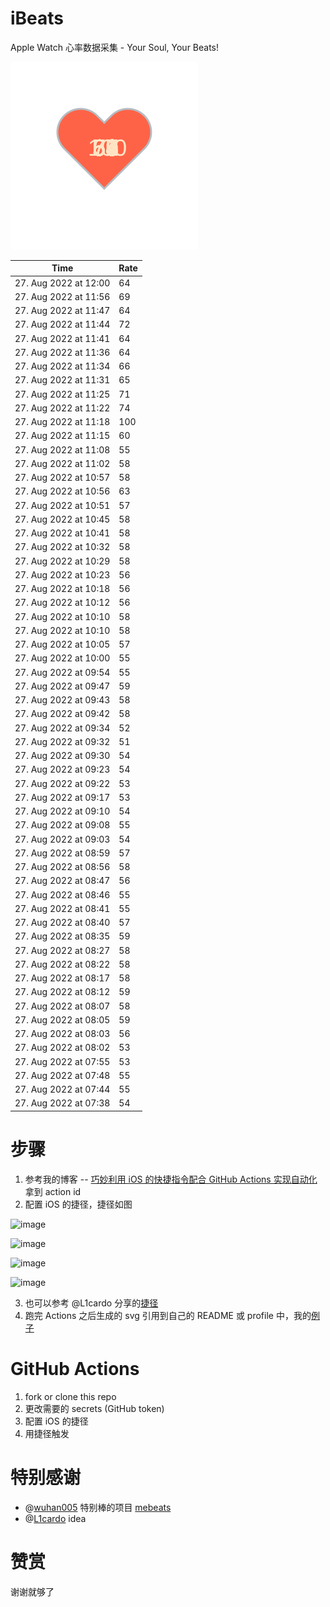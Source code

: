 # iBeats
Apple Watch 心率数据采集 - Your Soul, Your Beats!

![](./files/heart.svg)

<!--START_SECTION:my_heart_rate-->
| Time | Rate | 
 | ---- | ---- | 
| 27. Aug 2022 at 12:00 | 64 |
| 27. Aug 2022 at 11:56 | 69 |
| 27. Aug 2022 at 11:47 | 64 |
| 27. Aug 2022 at 11:44 | 72 |
| 27. Aug 2022 at 11:41 | 64 |
| 27. Aug 2022 at 11:36 | 64 |
| 27. Aug 2022 at 11:34 | 66 |
| 27. Aug 2022 at 11:31 | 65 |
| 27. Aug 2022 at 11:25 | 71 |
| 27. Aug 2022 at 11:22 | 74 |
| 27. Aug 2022 at 11:18 | 100 |
| 27. Aug 2022 at 11:15 | 60 |
| 27. Aug 2022 at 11:08 | 55 |
| 27. Aug 2022 at 11:02 | 58 |
| 27. Aug 2022 at 10:57 | 58 |
| 27. Aug 2022 at 10:56 | 63 |
| 27. Aug 2022 at 10:51 | 57 |
| 27. Aug 2022 at 10:45 | 58 |
| 27. Aug 2022 at 10:41 | 58 |
| 27. Aug 2022 at 10:32 | 58 |
| 27. Aug 2022 at 10:29 | 58 |
| 27. Aug 2022 at 10:23 | 56 |
| 27. Aug 2022 at 10:18 | 56 |
| 27. Aug 2022 at 10:12 | 56 |
| 27. Aug 2022 at 10:10 | 58 |
| 27. Aug 2022 at 10:10 | 58 |
| 27. Aug 2022 at 10:05 | 57 |
| 27. Aug 2022 at 10:00 | 55 |
| 27. Aug 2022 at 09:54 | 55 |
| 27. Aug 2022 at 09:47 | 59 |
| 27. Aug 2022 at 09:43 | 58 |
| 27. Aug 2022 at 09:42 | 58 |
| 27. Aug 2022 at 09:34 | 52 |
| 27. Aug 2022 at 09:32 | 51 |
| 27. Aug 2022 at 09:30 | 54 |
| 27. Aug 2022 at 09:23 | 54 |
| 27. Aug 2022 at 09:22 | 53 |
| 27. Aug 2022 at 09:17 | 53 |
| 27. Aug 2022 at 09:10 | 54 |
| 27. Aug 2022 at 09:08 | 55 |
| 27. Aug 2022 at 09:03 | 54 |
| 27. Aug 2022 at 08:59 | 57 |
| 27. Aug 2022 at 08:56 | 58 |
| 27. Aug 2022 at 08:47 | 56 |
| 27. Aug 2022 at 08:46 | 55 |
| 27. Aug 2022 at 08:41 | 55 |
| 27. Aug 2022 at 08:40 | 57 |
| 27. Aug 2022 at 08:35 | 59 |
| 27. Aug 2022 at 08:27 | 58 |
| 27. Aug 2022 at 08:22 | 58 |
| 27. Aug 2022 at 08:17 | 58 |
| 27. Aug 2022 at 08:12 | 59 |
| 27. Aug 2022 at 08:07 | 58 |
| 27. Aug 2022 at 08:05 | 59 |
| 27. Aug 2022 at 08:03 | 56 |
| 27. Aug 2022 at 08:02 | 53 |
| 27. Aug 2022 at 07:55 | 53 |
| 27. Aug 2022 at 07:48 | 55 |
| 27. Aug 2022 at 07:44 | 55 |
| 27. Aug 2022 at 07:38 | 54 |

<!--END_SECTION:my_heart_rate-->

# 步骤
1. 参考我的博客 -- [巧妙利用 iOS 的快捷指令配合 GitHub Actions 实现自动化](https://github.com/yihong0618/gitblog/issues/198) 拿到 action id
2. 配置 iOS 的捷径，捷径如图

![image](https://user-images.githubusercontent.com/15976103/122154218-0db0b480-ce97-11eb-93bb-5aec07c558dc.png)

![image](https://user-images.githubusercontent.com/15976103/122154236-186b4980-ce97-11eb-8e4b-70551a0391ae.png)

![image](https://user-images.githubusercontent.com/15976103/122154268-2d47dd00-ce97-11eb-902e-3acf292265a9.png)

![image](https://user-images.githubusercontent.com/15976103/122174055-fa144680-ceb4-11eb-9be2-3eb83cd516f7.png)

3. 也可以参考 @L1cardo 分享的[捷径](https://www.icloud.com/shortcuts/6ab6047b459c41ad822ad6b94b1c03d4)
4. 跑完 Actions 之后生成的 svg 引用到自己的 README 或 profile 中，我的[例子](https://github.com/yihong0618) 

# GitHub Actions

1. fork or clone this repo
2. 更改需要的 secrets (GitHub token)
3. 配置 iOS 的捷径
4. 用捷径触发

# 特别感谢
- @[wuhan005](https://github.com/wuhan005) 特别棒的项目 [mebeats](https://github.com/wuhan005/mebeats)
- @[L1cardo](https://github.com/L1cardo) idea

# 赞赏
谢谢就够了
